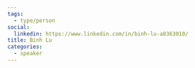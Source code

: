 ```yaml
---
tags:
  - type/person
social:
  linkedin: https://www.linkedin.com/in/binh-lu-a8363010/
title: Binh Lu
categories:
  - speaker
---
```


